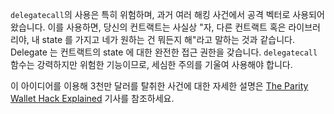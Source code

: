 `delegatecall`의 사용은 특히 위험하며, 과거 여러 해킹 사건에서 공격 벡터로 사용되어 왔습니다. 이를 사용하면, 당신의 컨트랙트는 사실상 "자, 다른 컨트랙트 혹은 라이브러리야, 내 state 를 가지고 네가 원하는 건 뭐든지 해"라고 말하는 것과 같습니다. Delegate 는 컨트랙트의 state 에 대한 완전한 접근 권한을 갖습니다. `delegatecall` 함수는 강력하지만 위험한 기능이므로, 세심한 주의를 기울여 사용해야 합니다.

이 아이디어를 이용해 3천만 달러를 탈취한 사건에 대한 자세한 설명은 [The Parity Wallet Hack Explained](https://blog.openzeppelin.com/on-the-parity-wallet-multisig-hack-405a8c12e8f7) 기사를 참조하세요.
